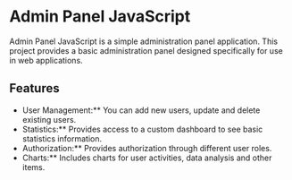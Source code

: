# Admin Panel JavaScript

Admin Panel JavaScript is a simple administration panel application. This project provides a basic administration panel designed specifically for use in web applications.

## Features

- User Management:** You can add new users, update and delete existing users.
- Statistics:** Provides access to a custom dashboard to see basic statistics information.
- Authorization:** Provides authorization through different user roles.
- Charts:** Includes charts for user activities, data analysis and other items.
